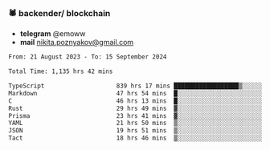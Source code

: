 ### 🕷 backender/ blockchain
- **telegram** @emoww
- **mail** nikita.poznyakov@gmail.com

<!--START_SECTION:waka-->

```txt
From: 21 August 2023 - To: 15 September 2024

Total Time: 1,135 hrs 42 mins

TypeScript                    839 hrs 17 mins ██████████████████▒░░░░░░   73.84 %
Markdown                      47 hrs 54 mins  █░░░░░░░░░░░░░░░░░░░░░░░░   04.22 %
C                             46 hrs 13 mins  █░░░░░░░░░░░░░░░░░░░░░░░░   04.07 %
Rust                          29 hrs 49 mins  ▓░░░░░░░░░░░░░░░░░░░░░░░░   02.62 %
Prisma                        23 hrs 41 mins  ▓░░░░░░░░░░░░░░░░░░░░░░░░   02.08 %
YAML                          21 hrs 50 mins  ▒░░░░░░░░░░░░░░░░░░░░░░░░   01.92 %
JSON                          19 hrs 51 mins  ▒░░░░░░░░░░░░░░░░░░░░░░░░   01.75 %
Tact                          18 hrs 46 mins  ▒░░░░░░░░░░░░░░░░░░░░░░░░   01.65 %
```

<!--END_SECTION:waka-->




